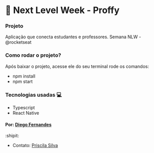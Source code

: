 # :rocket: Next Level Week  - Proffy 

### Projeto

Aplicação que conecta estudantes e professores. Semana NLW - @rocketseat


### Como rodar o projeto?
Após baixar o projeto, acesse ele do seu terminal rode os comandos:

* npm install
* npm start


### Tecnologias usadas :computer:
- Typescript
- React Native


#### Por: [Diego Fernandes](https://github.com/diego3g)

:shipit:
- Contato: [Priscila Silva](https://linkedin.com/in/silva-priscila)